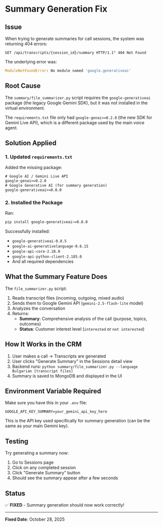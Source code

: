 # Summary Generation Fix

## Issue

When trying to generate summaries for call sessions, the system was returning 404 errors:

```
GET /api/transcripts/{session_id}/summary HTTP/1.1" 404 Not Found
```

The underlying error was:

```python
ModuleNotFoundError: No module named 'google.generativeai'
```

## Root Cause

The `summary/file_summarizer.py` script requires the `google-generativeai` package (the legacy Google Gemini SDK), but it was not installed in the virtual environment.

The `requirements.txt` file only had `google-genai>=0.2.0` (the new SDK for Gemini Live API), which is a different package used by the main voice agent.

## Solution Applied

### 1. Updated `requirements.txt`

Added the missing package:

```txt
# Google AI / Gemini Live API
google-genai>=0.2.0
# Google Generative AI (for summary generation)
google-generativeai>=0.8.0
```

### 2. Installed the Package

Ran:

```bash
pip install google-generativeai>=0.8.0
```

Successfully installed:

- `google-generativeai-0.8.5`
- `google-ai-generativelanguage-0.6.15`
- `google-api-core-2.28.0`
- `google-api-python-client-2.185.0`
- And all required dependencies

## What the Summary Feature Does

The `file_summarizer.py` script:

1. Reads transcript files (incoming, outgoing, mixed audio)
2. Sends them to Google Gemini API (`gemini-2.5-flash-lite` model)
3. Analyzes the conversation
4. Returns:
   - **Summary**: Comprehensive analysis of the call (purpose, topics, outcomes)
   - **Status**: Customer interest level (`interested` or `not interested`)

## How It Works in the CRM

1. User makes a call → Transcripts are generated
2. User clicks "Generate Summary" in the Sessions detail view
3. Backend runs: `python summary/file_summarizer.py --language Bulgarian [transcript files]`
4. Summary is saved to MongoDB and displayed in the UI

## Environment Variable Required

Make sure you have this in your `.env` file:

```env
GOOGLE_API_KEY_SUMMARY=your_gemini_api_key_here
```

This is the API key used specifically for summary generation (can be the same as your main Gemini key).

## Testing

Try generating a summary now:

1. Go to Sessions page
2. Click on any completed session
3. Click "Generate Summary" button
4. Should see the summary appear after a few seconds

## Status

✅ **FIXED** - Summary generation should now work correctly!

---

**Fixed Date**: October 28, 2025

